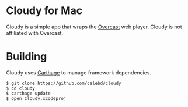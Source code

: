 # Cloudy for Mac

Cloudy is a simple app that wraps the [Overcast](https://overcast.fm) web player. Cloudy is not affiliated with Overcast.

# Building

Cloudy uses [Carthage](https://github.com/carthage/carthage) to manage framework dependencies.

```
$ git clone https://github.com/calebd/cloudy
$ cd cloudy
$ carthage update
$ open Cloudy.xcodeproj
```
